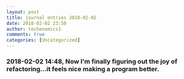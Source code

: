 ```yaml
---
layout: post
title: journal entries 2018-02-02
date: 2018-02-02 23:50
author: techenomics1
comments: true
categories: [Uncategorized]
---
```

### 2018-02-02 14:48, Now I'm finally figuring out the joy of refactoring...it feels nice making a program better.   
